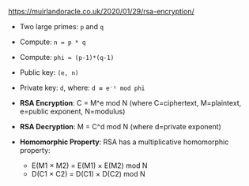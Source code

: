 https://muirlandoracle.co.uk/2020/01/29/rsa-encryption/

- Two large primes: `p` and `q`
- Compute: `n = p * q`
- Compute: `phi = (p-1)*(q-1)`
- Public key: `(e, n)`
- Private key: `d`, where:  `d ≡ e⁻¹ mod phi`

- **RSA Encryption**: C = M^e mod N (where C=ciphertext, M=plaintext, e=public exponent, N=modulus)
- **RSA Decryption**: M = C^d mod N (where d=private exponent)

- **Homomorphic Property**: RSA has a multiplicative homomorphic property:
    - E(M1 × M2) = E(M1) × E(M2) mod N
    - D(C1 × C2) = D(C1) × D(C2) mod N

